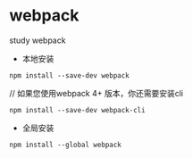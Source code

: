 # webpack

study webpack

* 本地安装

`npm install --save-dev webpack`

// 如果您使用webpack 4+ 版本，你还需要安装cli

`npm install --save-dev webpack-cli`

* 全局安装

`npm install --global webpack`